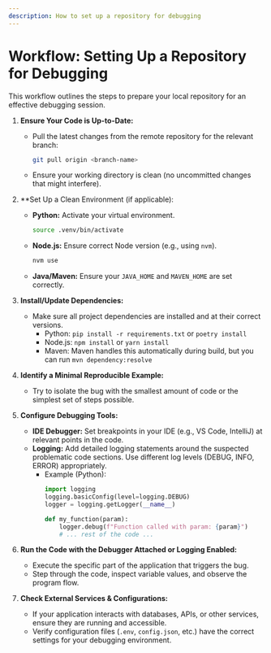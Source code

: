 ```yaml
---
description: How to set up a repository for debugging
---
```


# Workflow: Setting Up a Repository for Debugging

This workflow outlines the steps to prepare your local repository for an effective debugging session.

1.  **Ensure Your Code is Up-to-Date:**
    *   Pull the latest changes from the remote repository for the relevant branch:
        ```bash
        git pull origin <branch-name>
        ```
    *   Ensure your working directory is clean (no uncommitted changes that might interfere).

2.  **Set Up a Clean Environment (if applicable):
    *   **Python:** Activate your virtual environment.
        ```bash
        source .venv/bin/activate
        ```
    *   **Node.js:** Ensure correct Node version (e.g., using `nvm`).
        ```bash
        nvm use
        ```
    *   **Java/Maven:** Ensure your `JAVA_HOME` and `MAVEN_HOME` are set correctly.

3.  **Install/Update Dependencies:**
    *   Make sure all project dependencies are installed and at their correct versions.
        *   Python: `pip install -r requirements.txt` or `poetry install`
        *   Node.js: `npm install` or `yarn install`
        *   Maven: Maven handles this automatically during build, but you can run `mvn dependency:resolve`

4.  **Identify a Minimal Reproducible Example:**
    *   Try to isolate the bug with the smallest amount of code or the simplest set of steps possible.

5.  **Configure Debugging Tools:**
    *   **IDE Debugger:** Set breakpoints in your IDE (e.g., VS Code, IntelliJ) at relevant points in the code.
    *   **Logging:** Add detailed logging statements around the suspected problematic code sections. Use different log levels (DEBUG, INFO, ERROR) appropriately.
        *   Example (Python):
            ```python
            import logging
            logging.basicConfig(level=logging.DEBUG)
            logger = logging.getLogger(__name__)

            def my_function(param):
                logger.debug(f"Function called with param: {param}")
                # ... rest of the code ...
            ```

6.  **Run the Code with the Debugger Attached or Logging Enabled:**
    *   Execute the specific part of the application that triggers the bug.
    *   Step through the code, inspect variable values, and observe the program flow.

7.  **Check External Services & Configurations:**
    *   If your application interacts with databases, APIs, or other services, ensure they are running and accessible.
    *   Verify configuration files (`.env`, `config.json`, etc.) have the correct settings for your debugging environment.
